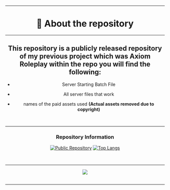 ----
# <div align="center">👋 About the repository</div>
----
## <div align="center">This repository is a publicly released repository of my previous project which was Axiom Roleplay within the repo you will find the following:</div>
<div align="center">

- Server Starting Batch File

- All server files that work  

- names of the paid assets used **(Actual assets removed due to copyright)**
</div>
<br/>


----
### <div align="center"> Repository Information</div>
<div align="center">

[![Public Repository](https://github-readme-stats.vercel.app/api/pin?username=MrJackoo&show_icons=true&layout=compact&repo=Personal-Public_Release&show_owner=false&count_private=false&hide_border=false&theme=merko)](https://github.com/MrJackoo/Personal-Public_Release)
[![Top Langs](https://github-readme-stats.vercel.app/api/top-langs?username=MrJackoo&count_private=true&repo=Personal-Public_Release&layout=compact&theme=merko)](https://github.com/MrJackoo/Personal-Public_Release)

<br/>

----
<div align="center">
<img src="https://komarev.com/ghpvc/?username=MrJackoo&color=blue&style=plastic&label=Unique+Profile+Views" align="center" />
</div>  
<br/>

----
